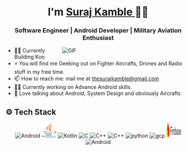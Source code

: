 <h1 align="center">I'm <a href="https://www.linkedin.com/in/suraj-kamble-6a3509145/">  Suraj Kamble </a>👨‍💻 </h1>
<h3 align="center"> Software Engineer | Android Developer | Military Aviation Enthusiast</h3>

<img align="right" alt="GIF" src="https://github.com/thesurajkamble/thesurajkamble/blob/main/charactor.gif" width="350px" />

- 👨‍💻 Currently Building Koo 
- ⚡ You will find me Geeking out on Fighter Aircrafts, Drones and Radio stuff in my free time. 
- 📫 How to reach me: mail me at [thesurajkamble@gmail.com](mailto:thesurajkamble@gmail.com)
- 🧙‍♂️ Currently working on Advance Android skills.
- 🎨 Love talking about Android, System Design and obviously Aircrafts


## ⚙ Tech Stack
<p align="center">
<img src="https://raw.githubusercontent.com/gilbarbara/logos/master/logos/android-icon.svg" alt="Android" width="40" height="40"/> <img src="https://raw.githubusercontent.com/gilbarbara/logos/master/logos/java.svg" alt="Java" width="40" height="40"/> 
<img src="https://raw.githubusercontent.com/gilbarbara/logos/master/logos/kotlin.svg" alt="Kotlin" width="36" height="36"/>  
<img src="https://raw.githubusercontent.com/gilbarbara/logos/master/logos/c.svg" alt="C" width="40" height="40"/>
<img src="https://raw.githubusercontent.com/gilbarbara/logos/master/logos/c-plusplus.svg" alt="C++" width="40" height="40"/> 
<img src="https://raw.githubusercontent.com/gilbarbara/logos/master/logos/git-icon.svg" alt="C++" width="40" height="40"/> 
<img src="https://github.com/gilbarbara/logos/blob/master/logos/python.svg" alt="python" width="40" height="40"/> 
<img src="https://www.vectorlogo.zone/logos/google_cloud/google_cloud-icon.svg" alt="gcp" width="40" height="40"/> 
<img src="https://raw.githubusercontent.com/gilbarbara/logos/master/logos/firebase.svg" alt="Firebase" width="40" height="40"/> 
<img src="https://raw.githubusercontent.com/gilbarbara/logos/master/logos/figma.svg" alt="Android" width="40" height="40"/> 
</p>


